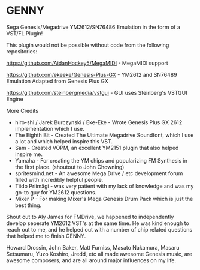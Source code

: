 # GENNY 
Sega Genesis/Megadrive YM2612/SN76486 Emulation in the form of a VST/FL Plugin!

This plugin would not be possible without code from the following repositories: 

https://github.com/AidanHockey5/MegaMIDI - MegaMIDI support

https://github.com/ekeeke/Genesis-Plus-GX - YM2612 and SN76489 Emulation Adapted from Genesis Plus GX

https://github.com/steinbergmedia/vstgui - GUI uses Steinberg's VSTGUI Engine

More Credits
- hiro-shi / Jarek Burczynski / Eke-Eke - Wrote Genesis Plus GX 2612 implementation which I use.
- The Eighth Bit - Created The Ultimate Megadrive Soundfont, which I use a lot and which helped inspire this VST.
- Sam - Created VOPM, an excellent YM2151 plugin that also helped inspire me.
- Yamaha - For creating the YM chips and popularizing FM Synthesis in the first place. (shoutout to John Chowning)
- spritesmind.net - An awesome Mega Drive / etc development forum filled with incredibly helpful people.
- Tiido Priimägi - was very patient with my lack of knowledge and was my go-to guy for YM2612 questions.
- Mixer P - For making Mixer's Mega Genesis Drum Pack which is just the best thing.


Shout out to Aly James for FMDrive, we happened to independently develop seperate YM2612 VST's at the same time.
He was kind enough to reach out to me, and he helped out with a number of chip related questions that helped me to finish GENNY.

Howard Drossin, John Baker, Matt Furniss, Masato Nakamura, Masaru Setsumaru, Yuzo Koshiro, Jredd, etc all made awesome Genesis music, are awesome composers, and are all around major influences on my life.
